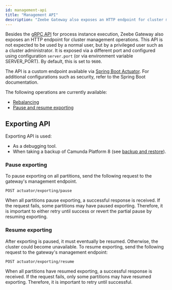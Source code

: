 ```yaml
---
id: management-api
title: "Management API"
description: "Zeebe Gateway also exposes an HTTP endpoint for cluster management operations."
---
```


Besides the [gRPC API](/apis-tools/grpc.md) for process instance execution, Zeebe Gateway also exposes an HTTP endpoint for cluster management operations. This API is not expected to be used by a normal user, but by a privileged user such as a cluster administrator. It is exposed via a different port and configured using configuration `server.port` (or via environment variable SERVER_PORT). By default, this is set to `9600`.

The API is a custom endpoint available via [Spring Boot Actuator](https://docs.spring.io/spring-boot/docs/2.0.x/reference/html/production-ready-endpoints.html). For additional configurations such as security, refer to the Spring Boot documentation.

The following operations are currently available:

- [Rebalancing](/self-managed/zeebe-deployment/operations/rebalancing.md)
- [Pause and resume exporting](#exporting-api)

## Exporting API

Exporting API is used:

- As a debugging tool.
- When taking a backup of Camunda Platform 8 (see [backup and restore](/self-managed/backup-restore/backup-and-restore.md)).

### Pause exporting

To pause exporting on all partitions, send the following request to the gateway's management endpoint.

```
POST actuator/exporting/pause
```

When all partitions pause exporting, a successful response is received. If the request fails, some partitions may have paused exporting. Therefore, it is important to either retry until success or revert the partial pause by resuming exporting.

### Resume exporting

After exporting is paused, it must eventually be resumed. Otherwise, the cluster could become unavailable. To resume exporting, send the following request to the gateway's management endpoint:

```
POST actuator/exporting/resume
```

When all partitions have resumed exporting, a successful response is received. If the request fails, only some partitions may have resumed exporting. Therefore, it is important to retry until successful.
